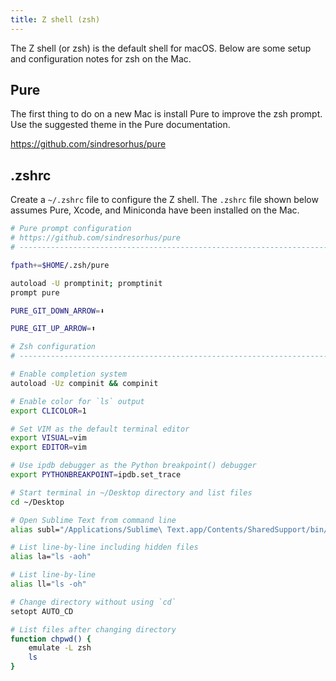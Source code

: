 ```yaml
---
title: Z shell (zsh)
---
```


The Z shell (or zsh) is the default shell for macOS. Below are some setup and configuration notes for zsh on the Mac.

## Pure

The first thing to do on a new Mac is install Pure to improve the zsh prompt. Use the suggested theme in the Pure documentation.

https://github.com/sindresorhus/pure


## .zshrc

Create a `~/.zshrc` file to configure the Z shell. The `.zshrc` file shown below assumes Pure, Xcode, and Miniconda have been installed on the Mac.

```bash
# Pure prompt configuration
# https://github.com/sindresorhus/pure
# ----------------------------------------------------------------------------

fpath+=$HOME/.zsh/pure

autoload -U promptinit; promptinit
prompt pure

PURE_GIT_DOWN_ARROW=⬇︎

PURE_GIT_UP_ARROW=⬆︎

# Zsh configuration
# ----------------------------------------------------------------------------

# Enable completion system
autoload -Uz compinit && compinit

# Enable color for `ls` output
export CLICOLOR=1

# Set VIM as the default terminal editor
export VISUAL=vim
export EDITOR=vim

# Use ipdb debugger as the Python breakpoint() debugger
export PYTHONBREAKPOINT=ipdb.set_trace

# Start terminal in ~/Desktop directory and list files
cd ~/Desktop

# Open Sublime Text from command line
alias subl="/Applications/Sublime\ Text.app/Contents/SharedSupport/bin/subl"

# List line-by-line including hidden files
alias la="ls -aoh"

# List line-by-line
alias ll="ls -oh"

# Change directory without using `cd`
setopt AUTO_CD

# List files after changing directory
function chpwd() {
    emulate -L zsh
    ls
}
```
